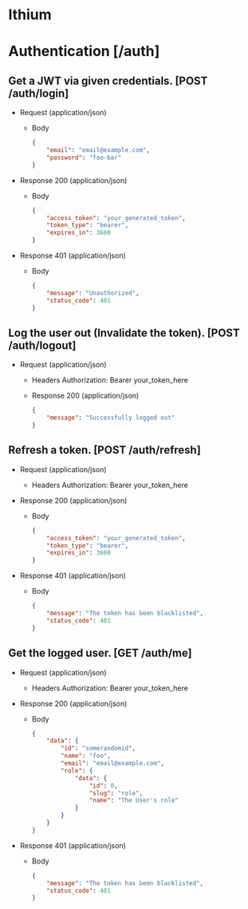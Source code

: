 # Ithium 

# Authentication [/auth]

## Get a JWT via given credentials. [POST /auth/login]

 + Request (application/json)
    + Body
        ```json
        {
            "email": "email@example.com",
            "password": "foo-bar"
        }
        ```

 + Response 200 (application/json)
    + Body
        ```json
        {
            "access_token": "your_generated_token",
            "token_type": "bearer",
            "expires_in": 3600
        }
        ```

 + Response 401 (application/json)
    + Body 
        ```json
        {
            "message": "Unauthorized",
            "status_code": 401
        }
        ```

## Log the user out (Invalidate the token). [POST /auth/logout]

 + Request (application/json)
    + Headers
        Authorization: Bearer your_token_here

    + Response 200 (application/json)
        ```json
        {
            "message": "Successfully logged out"
        } 
        ```

## Refresh a token. [POST /auth/refresh]

 + Request (application/json)
    + Headers
        Authorization: Bearer your_token_here

 + Response 200 (application/json)
    + Body
        ```json
        {
            "access_token": "your_generated_token",
            "token_type": "bearer",
            "expires_in": 3600
        }
        ```

+ Response 401 (application/json)
    + Body
        ```json
        {
            "message": "The token has been blacklisted",
            "status_code": 401
        }
        ```

## Get the logged user. [GET /auth/me]

 + Request (application/json)
    + Headers
        Authorization: Bearer your_token_here

 + Response 200 (application/json)
    + Body
        ```json
        {
            "data": {
                "id": "somerandomid",
                "name": "foo",
                "email": "email@example.com",
                "role": {
                    "data": {
                        "id": 0,
                        "slug": "role",
                        "name": "The User's role"
                    }
                }
            }
        }
        ```

 + Response 401 (application/json)
    + Body
        ```json
        {
            "message": "The token has been blacklisted",
            "status_code": 401
        }
        ```

